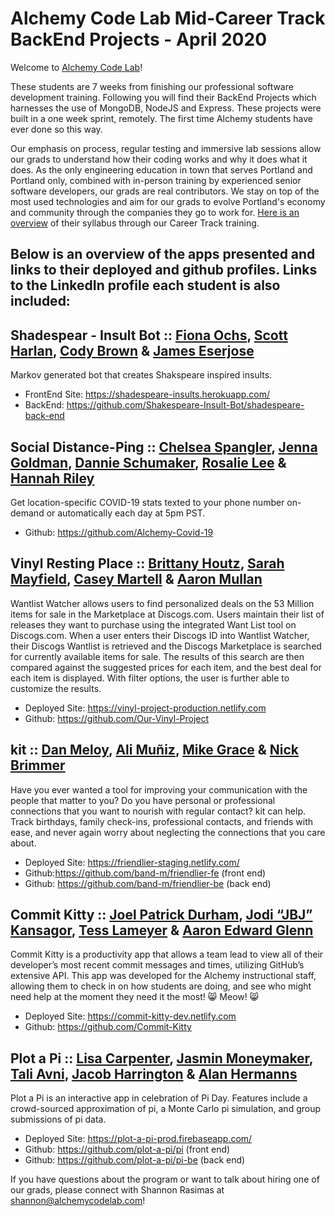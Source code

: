 # Alchemy Code Lab Mid-Career Track BackEnd Projects - April 2020

Welcome to [Alchemy Code Lab](https://www.alchemycodelab.com)! 

These students are 7 weeks from finishing our professional software development training. Following you will find their BackEnd Projects which harnesses the use of MongoDB, NodeJS and Express. These projects were built in a one week sprint, remotely. The first time Alchemy students have ever done so this way. 

Our emphasis on process, regular testing and immersive lab sessions allow our grads to understand how their coding works and why it does what it does. As the only engineering education in town that serves Portland and Portland only, combined with in-person training by experienced senior software developers, our grads are real contributors. We stay on top of the most used technologies and aim for our grads to evolve Portland's economy and community through the companies they go to work for. [Here is an overview](https://docs.google.com/document/d/1RVKZ4wzOLJn5OeIE-94riRoJGLpwLRG1SuBdGY7sedg/edit?usp=sharing) of their syllabus through our Career Track training.  

## Below is an overview of the apps presented and links to their deployed and github profiles. Links to the LinkedIn profile each student is also included:

## Shadespear  - Insult Bot :: [Fiona Ochs](https://www.linkedin.com/in/fionaochs/), [Scott Harlan](https://www.linkedin.com/in/scottharlan-pnw/), [Cody Brown](https://www.linkedin.com/in/codylylebrown/) & [James Eserjose](https://www.linkedin.com/in/jamesreserjose/)
  
Markov generated bot that creates Shakspeare inspired insults.
- FrontEnd Site: https://shadespeare-insults.herokuapp.com/
- BackEnd: https://github.com/Shakespeare-Insult-Bot/shadespeare-back-end

## Social Distance-Ping :: [Chelsea Spangler](https://www.linkedin.com/in/chelseanspangler/), [Jenna Goldman](https://www.linkedin.com/in/jennagoldman/), [Dannie Schumaker](https://www.linkedin.com/in/dannieschumaker/), [Rosalie Lee](https://www.linkedin.com/in/rosalielee/) & [Hannah Riley](https://www.linkedin.com/in/hannah-m-riley/)
Get location-specific COVID-19 stats texted to your phone number on-demand or automatically each day at 5pm PST.
- Github: https://github.com/Alchemy-Covid-19
  
## Vinyl Resting Place :: [Brittany Houtz](https://www.linkedin.com/in/brittanyhoutz/), [Sarah Mayfield](https://www.linkedin.com/in/sarah-mayfield/), [Casey Martell](https://www.linkedin.com/in/drmartell/) & [Aaron Mullan](https://www.linkedin.com/in/aaron-mullan/)

Wantlist Watcher allows users to find personalized deals on the 53 Million items for sale in the Marketplace at Discogs.com.
Users maintain their list of releases they want to purchase using the integrated Want List tool on Discogs.com.
When a user enters their Discogs ID into Wantlist Watcher, their Discogs Wantlist is retrieved and the Discogs Marketplace is searched for currently available items for sale. The results of this search are then compared against the suggested prices for each item, and the best deal for each item is displayed. With filter options, the user is further able to customize the results.
- Deployed Site: https://vinyl-project-production.netlify.com
- Github: https://github.com/Our-Vinyl-Project

## kit :: [Dan Meloy](https://www.linkedin.com/in/dan-meloy/), [Ali Muñiz](https://www.linkedin.com/in/munizao/), [Mike Grace](https://www.linkedin.com/in/mikeegrace/) & [Nick Brimmer](https://www.linkedin.com/in/nick-brimmer/) 

Have you ever wanted a tool for improving your communication with the people that matter to you? Do you have personal or professional connections that you want to nourish with regular contact? kit can help. Track birthdays, family check-ins, professional contacts, and friends with ease, and never again worry about neglecting the connections that you care about.
 - Deployed Site: https://friendlier-staging.netlify.com/ 
 - Github:https://github.com/band-m/friendlier-fe (front end)
 - Github: https://github.com/band-m/friendlier-be (back end)

## Commit Kitty :: [Joel Patrick Durham](https://www.linkedin.com/in/joel-patrick-durham), [Jodi “JBJ” Kansagor](https://jodinkansagor.com), [Tess Lameyer](https://www.linkedin.com/in/tesslameyer/) & [Aaron Edward Glenn](https://www.linkedin.com/in/aaronedwardglenn/)
  
Commit Kitty is a productivity app that allows a team lead to view all of their developer’s most recent commit messages and times, utilizing GitHub’s extensive API. This app was developed for the Alchemy instructional staff, allowing them to check in on how students are doing, and see who might need help at the moment they need it the most!
:smile_cat: Meow! :smile_cat:

- Deployed Site: https://commit-kitty-dev.netlify.com
- Github: https://github.com/Commit-Kitty

## Plot a Pi :: [Lisa Carpenter](https://www.linkedin.com/in/lisacarpenter256/), [Jasmin Moneymaker](https://www.linkedin.com/in/jasminmoneymaker/), [Tali Avni](https://www.linkedin.com/in/tali-avni/), [Jacob Harrington](jharrington.io) & [Alan Hermanns](https://www.linkedin.com/in/alanhermanns/)
  
Plot a Pi is an interactive app in celebration of Pi Day.  Features include a crowd-sourced approximation of pi, a Monte Carlo pi simulation, and group submissions of pi data.
 - Deployed Site: https://plot-a-pi-prod.firebaseapp.com/ 
 - Github: https://github.com/plot-a-pi/pi (front end)
 - Github: https://github.com/plot-a-pi/pi-be (back end)

If you have questions about the program or want to talk about hiring one of our grads, please connect with Shannon Rasimas at shannon@alchemycodelab.com! 
